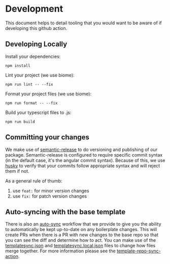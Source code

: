 # Development

This document helps to detail tooling that you would want to be aware of if developing this github action.

## Developing Locally

Install your dependencies:

```shell
npm install
```

Lint your project (we use biome):

```shell
npm run lint -- --fix
```

Format your project files (we use biome):

```shell
npm run format -- --fix
```

Build your typescript files to .js:

```shell
npm run build
```

## Committing your changes

We make use of [semantic-release](https://github.com/semantic-release/semantic-release) to do versioning and publishing of our package.
Semantic-release is configured to require specific commit syntax (in the default case, it's the angular commit syntax). Because of this, we
use [husky](https://typicode.github.io/husky/) to verify that your commits follow appropriate syntax and will reject them if not.

As a general rule of thumb:

1. use `feat:` for minor version changes
2. use `fix:` for patch version changes

## Auto-syncing with the base template

There is also an [auto-sync](./.github/workflows/auto-sync.yaml) workflow that we provide to give you the ability to automatically be kept up-to-date
on any boilerplate changes. This will create PRs when there is a PR with new changes to the base repo so that you can see the diff and determine how
to act. You can make use of the [templatesync.json](./templatesync.json) and [templatesync.local.json](./templatesync.local.json) files to change how
files merge together. For more information please see the [template-repo-sync-action](https://github.com/HanseltimeIndustries/template-repo-sync-action).
